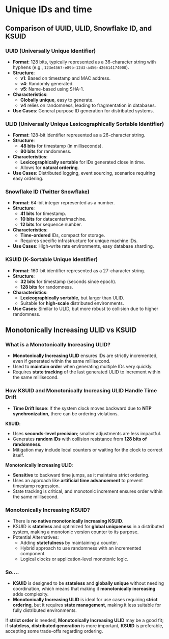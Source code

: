 # Unique IDs and time
## Comparison of UUID, ULID, Snowflake ID, and KSUID

### UUID (Universally Unique Identifier)
- **Format**: 128 bits, typically represented as a 36-character string with hyphens (e.g., `123e4567-e89b-12d3-a456-426614174000`).
- **Structure**:
    - **v1**: Based on timestamp and MAC address.
    - **v4**: Randomly generated.
    - **v5**: Name-based using SHA-1.
- **Characteristics**:
    - **Globally unique**, easy to generate.
    - **v4** relies on randomness, leading to fragmentation in databases.
- **Use Cases**: General purpose ID generation for distributed systems.

### ULID (Universally Unique Lexicographically Sortable Identifier)
- **Format**: 128-bit identifier represented as a 26-character string.
- **Structure**:
    - **48 bits** for timestamp (in milliseconds).
    - **80 bits** for randomness.
- **Characteristics**:
    - **Lexicographically sortable** for IDs generated close in time.
    - Allows for **natural ordering**.
- **Use Cases**: Distributed logging, event sourcing, scenarios requiring easy ordering.

### Snowflake ID (Twitter Snowflake)
- **Format**: 64-bit integer represented as a number.
- **Structure**:
    - **41 bits** for timestamp.
    - **10 bits** for datacenter/machine.
    - **12 bits** for sequence number.
- **Characteristics**:
    - **Time-ordered** IDs, compact for storage.
    - Requires specific infrastructure for unique machine IDs.
- **Use Cases**: High-write rate environments, easy database sharding.

### KSUID (K-Sortable Unique Identifier)
- **Format**: 160-bit identifier represented as a 27-character string.
- **Structure**:
    - **32 bits** for timestamp (seconds since epoch).
    - **128 bits** for randomness.
- **Characteristics**:
    - **Lexicographically sortable**, but larger than ULID.
    - Suitable for **high-scale** distributed environments.
- **Use Cases**: Similar to ULID, but more robust to collision due to higher randomness.

## Monotonically Increasing ULID vs KSUID

### What is a Monotonically Increasing ULID?
- **Monotonically Increasing ULID** ensures IDs are strictly incremented, even if generated within the same millisecond.
- Used to **maintain order** when generating multiple IDs very quickly.
- Requires **state tracking** of the last generated ULID to increment within the same millisecond.

### How KSUID and Monotonically Increasing ULID Handle Time Drift
- **Time Drift Issue**: If the system clock moves backward due to **NTP synchronization**, there can be ordering violations.

**KSUID**:
- Uses **seconds-level precision**; smaller adjustments are less impactful.
- Generates **random IDs** with collision resistance from **128 bits of randomness**.
- Mitigation may include local counters or waiting for the clock to correct itself.

**Monotonically Increasing ULID**:
- **Sensitive** to backward time jumps, as it maintains strict ordering.
- Uses an approach like **artificial time advancement** to prevent timestamp regression.
- State tracking is critical, and monotonic increment ensures order within the same millisecond.

### Monotonically Increasing KSUID?
- There is **no native monotonically increasing KSUID**.
- KSUID is **stateless** and optimized for **global uniqueness** in a distributed system, making a monotonic version counter to its purpose.
- Potential Alternatives:
    - Adding **statefulness** by maintaining a counter.
    - Hybrid approach to use randomness with an incremented component.
    - Logical clocks or application-level monotonic logic.

### So....
- **KSUID** is designed to be **stateless** and **globally unique** without needing coordination, which means that making it **monotonically increasing** adds complexity.
- **Monotonically Increasing ULID** is ideal for use cases requiring **strict ordering**, but it requires **state management**, making it less suitable for fully distributed environments.

If **strict order** is needed, **Monotonically Increasing ULID** may be a good fit; if **stateless, distributed generation** is more important, **KSUID** is preferable, accepting some trade-offs regarding ordering.

